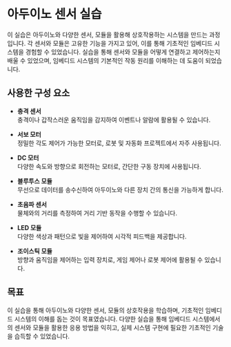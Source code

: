 # 아두이노 센서 실습

이 실습은 아두이노와 다양한 센서, 모듈을 활용해 상호작용하는 시스템을 만드는 과정입니다. 각 센서와 모듈은 고유한 기능을 가지고 있어, 이를 통해 기초적인 임베디드 시스템을 경험할 수 있었습니다. 실습을 통해 센서와 모듈을 어떻게 연결하고 제어하는지 배울 수 있었으며, 임베디드 시스템의 기본적인 작동 원리를 이해하는 데 도움이 되었습니다.

## 사용한 구성 요소

- **충격 센서**  
  충격이나 갑작스러운 움직임을 감지하여 이벤트나 알람에 활용될 수 있습니다.

- **서보 모터**  
  정밀한 각도 제어가 가능한 모터로, 로봇 및 자동화 프로젝트에서 자주 사용됩니다.

- **DC 모터**  
  다양한 속도와 방향으로 회전하는 모터로, 간단한 구동 장치에 사용됩니다.

- **블루투스 모듈**  
  무선으로 데이터를 송수신하여 아두이노와 다른 장치 간의 통신을 가능하게 합니다.

- **초음파 센서**  
  물체와의 거리를 측정하여 거리 기반 동작을 수행할 수 있습니다.

- **LED 모듈**  
  다양한 색상과 패턴으로 빛을 제어하여 시각적 피드백을 제공합니다.

- **조이스틱 모듈**  
  방향과 움직임을 제어하는 입력 장치로, 게임 제어나 로봇 제어에 활용될 수 있습니다.

## 목표

이 실습을 통해 아두이노와 다양한 센서, 모듈의 상호작용을 학습하며, 기초적인 임베디드 시스템의 이해를 돕는 것이 목표였습니다. 다양한 실습을 통해 임베디드 시스템에서의 센서와 모듈을 활용한 응용 방법을 익히고, 실제 시스템 구현에 필요한 기초적인 기술을 습득할 수 있었습니다.

